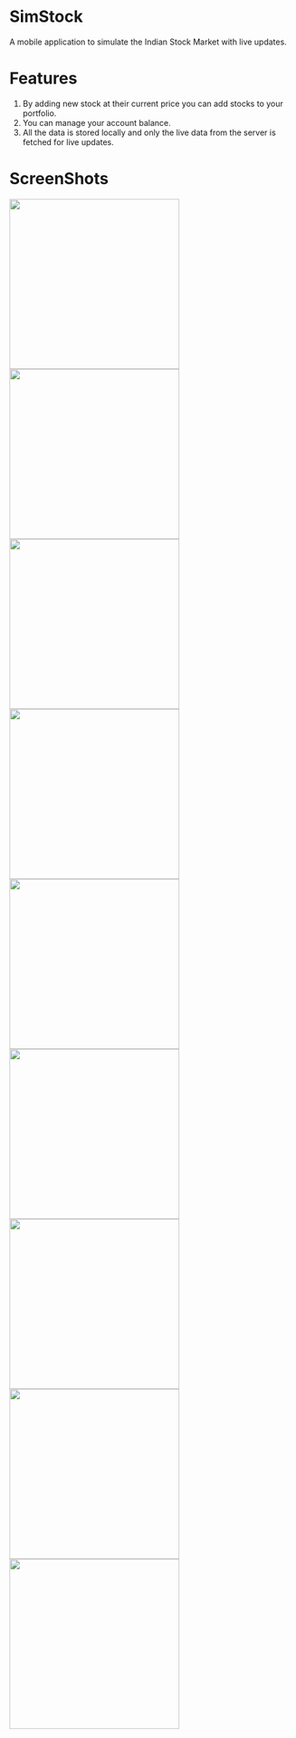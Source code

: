 # SimStock
A mobile application to simulate the Indian Stock Market with live updates.

# Features

1. By adding new stock at their current price you can add stocks to your portfolio.
2. You can manage your account balance.
3. All the data is stored locally and only the live data from the server is fetched for live updates.

# ScreenShots
<img src="https://raw.githubusercontent.com/akhilesh11/SimStock/master/SimStock_Flutter/screenshots/1.png" width="300">
<img src="https://raw.githubusercontent.com/akhilesh11/SimStock/master/SimStock_Flutter/screenshots/2.png" width="300">
<img src="https://raw.githubusercontent.com/akhilesh11/SimStock/master/SimStock_Flutter/screenshots/3.png" width="300">
<img src="https://raw.githubusercontent.com/akhilesh11/SimStock/master/SimStock_Flutter/screenshots/4.png" width="300">
<img src="https://raw.githubusercontent.com/akhilesh11/SimStock/master/SimStock_Flutter/screenshots/5.png" width="300">
<img src="https://raw.githubusercontent.com/akhilesh11/SimStock/master/SimStock_Flutter/screenshots/6.png" width="300">
<img src="https://raw.githubusercontent.com/akhilesh11/SimStock/master/SimStock_Flutter/screenshots/7.png" width="300">
<img src="https://raw.githubusercontent.com/akhilesh11/SimStock/master/SimStock_Flutter/screenshots/8.png" width="300">
<img src="https://raw.githubusercontent.com/akhilesh11/SimStock/master/SimStock_Flutter/screenshots/9.png" width="300">
